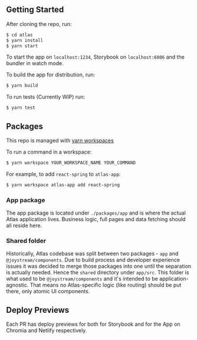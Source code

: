 ## Getting Started

After cloning the repo, run:

```bash
$ cd atlas
$ yarn install
$ yarn start
```

To start the app on `localhost:1234`, Storybook on `localhost:6006` and the bundler in watch mode.

To build the app for distribution, run:

```bash
$ yarn build
```

To run tests (Currently WIP) run:

```bash
$ yarn test
```

## Packages

This repo is managed with [yarn workspaces](https://classic.yarnpkg.com/en/docs/workspaces/)

To run a command in a workspace:

```bash
$ yarn workspace YOUR_WORKSPACE_NAME YOUR_COMMAND
```

For example, to add `react-spring` to `atlas-app`:

```bash
$ yarn workspace atlas-app add react-spring
```

### App package

The app package is located under `./packages/app` and is where the actual Atlas application lives.
Business logic, full pages and data fetching should all reside here.

### Shared folder

Historically, Atlas codebase was split between two packages - `app` and `@joystream/components`. Due to build process and developer experience issues it was decided to merge those packages into one until the separation is actually needed. Hence the `shared` directory under `app/src`. This folder is what used to be `@joystream/components` and it's intended to be application-agnostic. That means no Atlas-specific logic (like routing) should be put there, only atomic UI components.

## Deploy Previews

Each PR has deploy previews for both for Storybook and for the App on Chromia and Netlify respectively.
